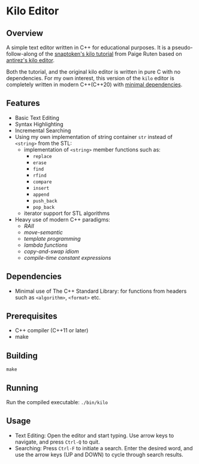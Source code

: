 # Kilo Editor

## Overview

A simple text editor written in C++ for educational purposes.
It is a pseudo-follow-along of the
[snaptoken's kilo tutorial](https://github.com/snaptoken/kilo-tutorial)
from Paige Ruten based on
[antirez's kilo editor](http://antirez.com/news/108).

Both the tutorial, and the original kilo editor is written in pure C with no
dependencies. For my own interest, this version of the `kilo` editor is
completely written in modern C++(C++20) with [minimal dependencies](#Dependencies).

## Features

- Basic Text Editing
- Syntax Highlighting
- Incremental Searching
- Using my own implementation of string container `str` instead of `<string>`
  from the STL:
    - implementation of `<string>` member functions such as:
        - `replace`
        - `erase`
        - `find`
        - `rfind`
        - `compare`
        - `insert`
        - `append`
        - `push_back`
        - `pop_back`
    - iterator support for STL algorithms
- Heavy use of modern C++ paradigms:
    - *RAII*
    - *move-semantic*
    - *template programming*
    - *lambda functions*
    - *copy-and-swap idiom*
    - *compile-time constant expressions*

## Dependencies

- Minimal use of The C++ Standard Library: for functions from headers such as
  `<algorithm>`, `<format>` etc.

## Prerequisites

- C++ compiler (C++11 or later)
- make

## Building

`make`

## Running

Run the compiled executable: `./bin/kilo`

## Usage

- Text Editing: Open the editor and start typing. Use arrow keys to navigate,
  and press `Ctrl-Q` to quit.
- Searching: Press `Ctrl-F` to initiate a search. Enter the desired word, and
  use the arrow keys (UP and DOWN) to cycle through search results.
